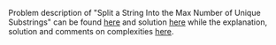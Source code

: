 Problem description of "Split a String Into the Max Number of Unique Substrings" can be found [here](https://leetcode.com/problems/split-a-string-into-the-max-number-of-unique-substrings/description/) and solution [here]() while the explanation, solution and comments on complexities [here](https://leetcode.com/problems/split-a-string-into-the-max-number-of-unique-substrings/solutions/3271137/python-solution/).